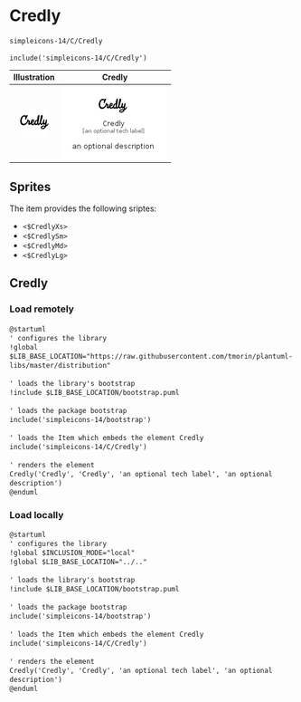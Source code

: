 # Credly


```text
simpleicons-14/C/Credly
```

```text
include('simpleicons-14/C/Credly')
```



| Illustration | Credly |
| :---: | :---: |
| ![illustration for Illustration](../../simpleicons-14/C/Credly.png) | ![illustration for Credly](../../simpleicons-14/C/Credly.Local.png) |



## Sprites
The item provides the following sriptes:

- `<$CredlyXs>`
- `<$CredlySm>`
- `<$CredlyMd>`
- `<$CredlyLg>`





## Credly

### Load remotely
```plantuml
@startuml
' configures the library
!global $LIB_BASE_LOCATION="https://raw.githubusercontent.com/tmorin/plantuml-libs/master/distribution"

' loads the library's bootstrap
!include $LIB_BASE_LOCATION/bootstrap.puml

' loads the package bootstrap
include('simpleicons-14/bootstrap')

' loads the Item which embeds the element Credly
include('simpleicons-14/C/Credly')

' renders the element
Credly('Credly', 'Credly', 'an optional tech label', 'an optional description')
@enduml
```

### Load locally
```plantuml
@startuml
' configures the library
!global $INCLUSION_MODE="local"
!global $LIB_BASE_LOCATION="../.."

' loads the library's bootstrap
!include $LIB_BASE_LOCATION/bootstrap.puml

' loads the package bootstrap
include('simpleicons-14/bootstrap')

' loads the Item which embeds the element Credly
include('simpleicons-14/C/Credly')

' renders the element
Credly('Credly', 'Credly', 'an optional tech label', 'an optional description')
@enduml
```

